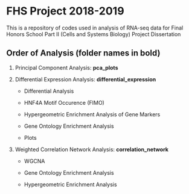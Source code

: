 # FHS Project 2018-2019

This is a repository of codes used in analysis of RNA-seq data for Final Honors School Part II (Cells and Systems Biology) Project Dissertation

## Order of Analysis (folder names in bold)

1. Principal Component Analysis: <b> pca_plots </b>


2. Differential Expression Analysis: <b> differential_expression </b>

    - Differential Analysis 
    
    - HNF4A Motif Occurence (FIMO)

    - Hypergeometric Enrichment Analysis of Gene Markers 
    
    - Gene Ontology Enrichment Analysis 
    
    - Plots 

3. Weighted Correlation Network Analysis: <b> correlation_network </b>

    - WGCNA 

    - Gene Ontology Enrichment Analysis

    - Hypergeometric Enrichment Analysis 
